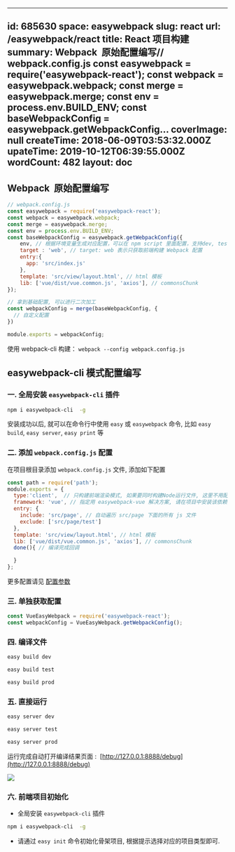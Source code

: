 
---
id: 685630
space: easywebpack
slug: react
url: /easywebpack/react
title: React 项目构建
summary: Webpack  原始配置编写// webpack.config.js const easywebpack = require(&#x27;easywebpack-react&#x27;); const webpack = easywebpack.webpack; const merge = easywebpack.merge; const env = process.env.BUILD_ENV; const baseWebpackConfig = easywebpack.getWebpackConfig...
coverImage: null
createTime: 2018-06-09T03:53:32.000Z 
upateTime: 2019-10-12T06:39:55.000Z
wordCount: 482
layout: doc
---

## Webpack  原始配置编写

```javascript
// webpack.config.js
const easywebpack = require('easywebpack-react');
const webpack = easywebpack.webpack;
const merge = easywebpack.merge;
const env = process.env.BUILD_ENV;
const baseWebpackConfig = easywebpack.getWebpackConfig({
    env, // 根据环境变量生成对应配置，可以在 npm script 里面配置，支持dev, test, prod 模式
    target : 'web', // target: web 表示只获取前端构建 Webpack 配置
    entry:{
      app: 'src/index.js'
    },
    template: 'src/view/layout.html', // html 模板
    lib: ['vue/dist/vue.common.js', 'axios'], // commonsChunk 
});

// 拿到基础配置, 可以进行二次加工
const webpackConfig = merge(baseWebpackConfig, { 
  // 自定义配置
})

module.exports = webpackConfig;
```

使用 webpack-cli 构建： `webpack --config webpack.config.js` 


## easywebpack-cli 模式配置编写


### 一. 全局安装 `easywebpack-cli` 插件

```bash
npm i easywebpack-cli  -g
```

安装成功以后, 就可以在命令行中使用 `easy` 或 `easywebpack` 命令, 比如 `easy build`, `easy server`, `easy print` 等


### 二. 添加 `webpack.config.js` 配置

在项目根目录添加 `webpack.config.js` 文件, 添加如下配置

```javascript
const path = require('path');
module.exports = {
  type:'client',  // 只构建前端渲染模式, 如果要同时构建Node运行文件, 这里不用配置
  framework: 'vue', // 指定用 easywebpack-vue 解决方案, 请在项目中安装该依赖
  entry: {
    include: 'src/page', // 自动遍历 src/page 下面的所有 js 文件
    exclude: ['src/page/test']
  },
  template: 'src/view/layout.html', // html 模板
  lib: ['vue/dist/vue.common.js', 'axios'], // commonsChunk 
  done(){ // 编译完成回调

  }
};
```

更多配置请见 [配置参数](http://hubcarl.github.io/easywebpack/webpack/config/)


### 三. 单独获取配置

```javascript
const VueEasyWebpack = require('easywebpack-react');
const webpackConfig = VueEasyWebpack.getWebpackConfig();
```


### 四. 编译文件

```bash
easy build dev

easy build test

easy build prod
```


### 五. 直接运行

```bash
easy server dev

easy server test

easy server prod
```

运行完成自动打开编译结果页面 :  [http://127.0.0.1:8888/debug](http://127.0.0.1:8888/debug)

![](https://cdn.yuque.com/yuque/0/2018/png/116733/1528516410246-d825f730-b21f-434a-b6be-35f138b280dc.png#width=827)


### 六. 前端项目初始化

- 全局安装 `easywebpack-cli` 插件


```bash
npm i easywebpack-cli  -g
```

- 请通过 `easy init` 命令初始化骨架项目, 根据提示选择对应的项目类型即可.



  